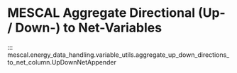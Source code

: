 # MESCAL Aggregate Directional (Up- / Down-) to Net-Variables
::: mescal.energy_data_handling.variable_utils.aggregate_up_down_directions_to_net_column.UpDownNetAppender
